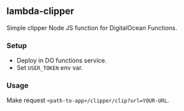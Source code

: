 ## lambda-clipper
Simple clipper Node JS function for DigitalOcean Functions.

### Setup
- Deploy in DO functions service.
- Set ```USER_TOKEN``` env var.

### Usage
Make request ```<path-to-app>/clipper/clip?url=YOUR-URL```.